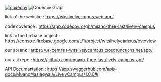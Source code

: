 [![codecov](https://codecov.io/gh/muano-thee-last/lively-campus/branch/main/graph/badge.svg)](https://codecov.io/gh/muano-thee-last/lively-campus)
![Codecov Graph](https://codecov.io/gh/muano-thee-last/lively-campus/branch/main/graphs/tree.svg)

link of the website : https://witslivelycampus.web.app/

code coverage : https://app.codecov.io/gh/muano-thee-last/lively-campus

link to the firebase project : https://console.firebase.google.com/u/1/project/witslivelycampus/overview

our api link : https://us-central1-witslivelycampus.cloudfunctions.net/app/

our api repo : https://github.com/muano-thee-last/lively-campus-api/

API Documantation : https://app.swaggerhub.com/apis-docs/MuanoMasiagwala/LivelyCampus/1.0.0#/

